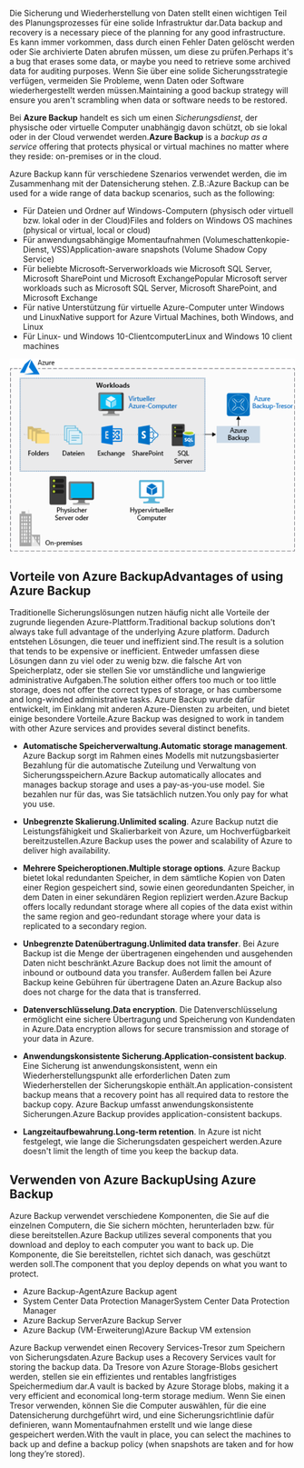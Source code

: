 <span data-ttu-id="96907-101">Die Sicherung und Wiederherstellung von Daten stellt einen wichtigen Teil des Planungsprozesses für eine solide Infrastruktur dar.</span><span class="sxs-lookup"><span data-stu-id="96907-101">Data backup and recovery is a necessary piece of the planning for any good infrastructure.</span></span> <span data-ttu-id="96907-102">Es kann immer vorkommen, dass durch einen Fehler Daten gelöscht werden oder Sie archivierte Daten abrufen müssen, um diese zu prüfen.</span><span class="sxs-lookup"><span data-stu-id="96907-102">Perhaps it's a bug that erases some data, or maybe you need to retrieve some archived data for auditing purposes.</span></span> <span data-ttu-id="96907-103">Wenn Sie über eine solide Sicherungsstrategie verfügen, vermeiden Sie Probleme, wenn Daten oder Software wiederhergestellt werden müssen.</span><span class="sxs-lookup"><span data-stu-id="96907-103">Maintaining a good backup strategy will ensure you aren't scrambling when data or software needs to be restored.</span></span>

<span data-ttu-id="96907-104">Bei **Azure Backup** handelt es sich um einen _Sicherungsdienst_, der physische oder virtuelle Computer unabhängig davon schützt, ob sie lokal oder in der Cloud verwendet werden.</span><span class="sxs-lookup"><span data-stu-id="96907-104">**Azure Backup** is a _backup as a service_ offering that protects physical or virtual machines no matter where they reside: on-premises or in the cloud.</span></span>

<span data-ttu-id="96907-105">Azure Backup kann für verschiedene Szenarios verwendet werden, die im Zusammenhang mit der Datensicherung stehen. Z.B.:</span><span class="sxs-lookup"><span data-stu-id="96907-105">Azure Backup can be used for a wide range of data backup scenarios, such as the following:</span></span>

- <span data-ttu-id="96907-106">Für Dateien und Ordner auf Windows-Computern (physisch oder virtuell bzw. lokal oder in der Cloud)</span><span class="sxs-lookup"><span data-stu-id="96907-106">Files and folders on Windows OS machines (physical or virtual, local or cloud)</span></span>
- <span data-ttu-id="96907-107">Für anwendungsabhängige Momentaufnahmen (Volumeschattenkopie-Dienst, VSS)</span><span class="sxs-lookup"><span data-stu-id="96907-107">Application-aware snapshots (Volume Shadow Copy Service)</span></span>
- <span data-ttu-id="96907-108">Für beliebte Microsoft-Serverworkloads wie Microsoft SQL Server, Microsoft SharePoint und Microsoft Exchange</span><span class="sxs-lookup"><span data-stu-id="96907-108">Popular Microsoft server workloads such as Microsoft SQL Server, Microsoft SharePoint, and Microsoft Exchange</span></span>
- <span data-ttu-id="96907-109">Für native Unterstützung für virtuelle Azure-Computer unter Windows und Linux</span><span class="sxs-lookup"><span data-stu-id="96907-109">Native support for Azure Virtual Machines, both Windows, and Linux</span></span>
- <span data-ttu-id="96907-110">Für Linux- und Windows 10-Clientcomputer</span><span class="sxs-lookup"><span data-stu-id="96907-110">Linux and Windows 10 client machines</span></span>

![Azure Backup](../media/6-backup-server.png)

## <a name="advantages-of-using-azure-backup"></a><span data-ttu-id="96907-112">Vorteile von Azure Backup</span><span class="sxs-lookup"><span data-stu-id="96907-112">Advantages of using Azure Backup</span></span>

<span data-ttu-id="96907-113">Traditionelle Sicherungslösungen nutzen häufig nicht alle Vorteile der zugrunde liegenden Azure-Plattform.</span><span class="sxs-lookup"><span data-stu-id="96907-113">Traditional backup solutions don't always take full advantage of the underlying Azure platform.</span></span> <span data-ttu-id="96907-114">Dadurch entstehen Lösungen, die teuer und ineffizient sind.</span><span class="sxs-lookup"><span data-stu-id="96907-114">The result is a solution that tends to be expensive or inefficient.</span></span> <span data-ttu-id="96907-115">Entweder umfassen diese Lösungen dann zu viel oder zu wenig bzw. die falsche Art von Speicherplatz, oder sie stellen Sie vor umständliche und langwierige administrative Aufgaben.</span><span class="sxs-lookup"><span data-stu-id="96907-115">The solution either offers too much or too little storage, does not offer the correct types of storage, or has cumbersome and long-winded administrative tasks.</span></span> <span data-ttu-id="96907-116">Azure Backup wurde dafür entwickelt, im Einklang mit anderen Azure-Diensten zu arbeiten, und bietet einige besondere Vorteile.</span><span class="sxs-lookup"><span data-stu-id="96907-116">Azure Backup was designed to work in tandem with other Azure services and provides several distinct benefits.</span></span>

- <span data-ttu-id="96907-117">**Automatische Speicherverwaltung.**</span><span class="sxs-lookup"><span data-stu-id="96907-117">**Automatic storage management**.</span></span> <span data-ttu-id="96907-118">Azure Backup sorgt im Rahmen eines Modells mit nutzungsbasierter Bezahlung für die automatische Zuteilung und Verwaltung von Sicherungsspeichern.</span><span class="sxs-lookup"><span data-stu-id="96907-118">Azure Backup automatically allocates and manages backup storage and uses a pay-as-you-use model.</span></span> <span data-ttu-id="96907-119">Sie bezahlen nur für das, was Sie tatsächlich nutzen.</span><span class="sxs-lookup"><span data-stu-id="96907-119">You only pay for what you use.</span></span>

- <span data-ttu-id="96907-120">**Unbegrenzte Skalierung.**</span><span class="sxs-lookup"><span data-stu-id="96907-120">**Unlimited scaling**.</span></span> <span data-ttu-id="96907-121">Azure Backup nutzt die Leistungsfähigkeit und Skalierbarkeit von Azure, um Hochverfügbarkeit bereitzustellen.</span><span class="sxs-lookup"><span data-stu-id="96907-121">Azure Backup uses the power and scalability of Azure to deliver high availability.</span></span>

- <span data-ttu-id="96907-122">**Mehrere Speicheroptionen.**</span><span class="sxs-lookup"><span data-stu-id="96907-122">**Multiple storage options**.</span></span> <span data-ttu-id="96907-123">Azure Backup bietet lokal redundanten Speicher, in dem sämtliche Kopien von Daten einer Region gespeichert sind, sowie einen georedundanten Speicher, in dem Daten in einer sekundären Region repliziert werden.</span><span class="sxs-lookup"><span data-stu-id="96907-123">Azure Backup offers locally redundant storage where all copies of the data exist within the same region and geo-redundant storage where your data is replicated to a secondary region.</span></span>

- <span data-ttu-id="96907-124">**Unbegrenzte Datenübertragung.**</span><span class="sxs-lookup"><span data-stu-id="96907-124">**Unlimited data transfer**.</span></span> <span data-ttu-id="96907-125">Bei Azure Backup ist die Menge der übertragenen eingehenden und ausgehenden Daten nicht beschränkt.</span><span class="sxs-lookup"><span data-stu-id="96907-125">Azure Backup does not limit the amount of inbound or outbound data you transfer.</span></span> <span data-ttu-id="96907-126">Außerdem fallen bei Azure Backup keine Gebühren für übertragene Daten an.</span><span class="sxs-lookup"><span data-stu-id="96907-126">Azure Backup also does not charge for the data that is transferred.</span></span>

- <span data-ttu-id="96907-127">**Datenverschlüsselung.**</span><span class="sxs-lookup"><span data-stu-id="96907-127">**Data encryption**.</span></span> <span data-ttu-id="96907-128">Die Datenverschlüsselung ermöglicht eine sichere Übertragung und Speicherung von Kundendaten in Azure.</span><span class="sxs-lookup"><span data-stu-id="96907-128">Data encryption allows for secure transmission and storage of your data in Azure.</span></span>

- <span data-ttu-id="96907-129">**Anwendungskonsistente Sicherung.**</span><span class="sxs-lookup"><span data-stu-id="96907-129">**Application-consistent backup**.</span></span> <span data-ttu-id="96907-130">Eine Sicherung ist anwendungskonsistent, wenn ein Wiederherstellungspunkt alle erforderlichen Daten zum Wiederherstellen der Sicherungskopie enthält.</span><span class="sxs-lookup"><span data-stu-id="96907-130">An application-consistent backup means that a recovery point has all required data to restore the backup copy.</span></span> <span data-ttu-id="96907-131">Azure Backup umfasst anwendungskonsistente Sicherungen.</span><span class="sxs-lookup"><span data-stu-id="96907-131">Azure Backup provides application-consistent backups.</span></span>

- <span data-ttu-id="96907-132">**Langzeitaufbewahrung.**</span><span class="sxs-lookup"><span data-stu-id="96907-132">**Long-term retention**.</span></span> <span data-ttu-id="96907-133">In Azure ist nicht festgelegt, wie lange die Sicherungsdaten gespeichert werden.</span><span class="sxs-lookup"><span data-stu-id="96907-133">Azure doesn't limit the length of time you keep the backup data.</span></span>

## <a name="using-azure-backup"></a><span data-ttu-id="96907-134">Verwenden von Azure Backup</span><span class="sxs-lookup"><span data-stu-id="96907-134">Using Azure Backup</span></span>

<span data-ttu-id="96907-135">Azure Backup verwendet verschiedene Komponenten, die Sie auf die einzelnen Computern, die Sie sichern möchten, herunterladen bzw. für diese bereitstellen.</span><span class="sxs-lookup"><span data-stu-id="96907-135">Azure Backup utilizes several components that you download and deploy to each computer you want to back up.</span></span> <span data-ttu-id="96907-136">Die Komponente, die Sie bereitstellen, richtet sich danach, was geschützt werden soll.</span><span class="sxs-lookup"><span data-stu-id="96907-136">The component that you deploy depends on what you want to protect.</span></span>

- <span data-ttu-id="96907-137">Azure Backup-Agent</span><span class="sxs-lookup"><span data-stu-id="96907-137">Azure Backup agent</span></span>
- <span data-ttu-id="96907-138">System Center Data Protection Manager</span><span class="sxs-lookup"><span data-stu-id="96907-138">System Center Data Protection Manager</span></span>
- <span data-ttu-id="96907-139">Azure Backup Server</span><span class="sxs-lookup"><span data-stu-id="96907-139">Azure Backup Server</span></span>
- <span data-ttu-id="96907-140">Azure Backup (VM-Erweiterung)</span><span class="sxs-lookup"><span data-stu-id="96907-140">Azure Backup VM extension</span></span>

<span data-ttu-id="96907-141">Azure Backup verwendet einen Recovery Services-Tresor zum Speichern von Sicherungsdaten.</span><span class="sxs-lookup"><span data-stu-id="96907-141">Azure Backup uses a Recovery Services vault for storing the backup data.</span></span> <span data-ttu-id="96907-142">Da Tresore von Azure Storage-Blobs gesichert werden, stellen sie ein effizientes und rentables langfristiges Speichermedium dar.</span><span class="sxs-lookup"><span data-stu-id="96907-142">A vault is backed by Azure Storage blobs, making it a very efficient and economical long-term storage medium.</span></span> <span data-ttu-id="96907-143">Wenn Sie einen Tresor verwenden, können Sie die Computer auswählen, für die eine Datensicherung durchgeführt wird, und eine Sicherungsrichtlinie dafür definieren, wann Momentaufnahmen erstellt und wie lange diese gespeichert werden.</span><span class="sxs-lookup"><span data-stu-id="96907-143">With the vault in place, you can select the machines to back up and define a backup policy (when snapshots are taken and for how long they’re stored).</span></span>